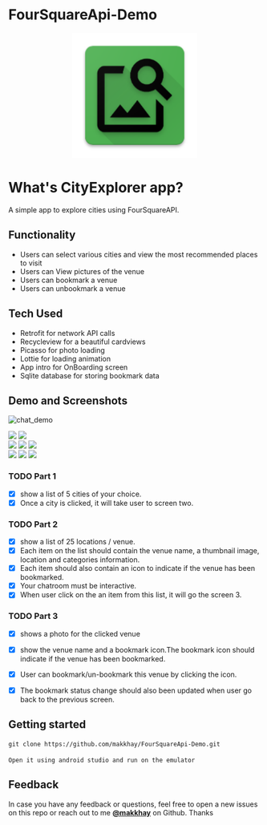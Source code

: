 # FourSquareApi-Demo


<p align="center">
  <a href="https://github.com/makkhay/CameraTranslate2">
    <img alt="daug" src="https://github.com/makkhay/FourSquareApi-Demo/blob/master/app/src/main/res/mipmap-xxxhdpi/ic_launcher.png" width="250">
  </a>
</p>


# What's CityExplorer app? 
A simple app to explore cities using FourSquareAPI.  



## Functionality
- Users can select various cities and view the most recommended places to visit 
- Users can View pictures of the venue 
- Users can bookmark a venue 
- Users can unbookmark a venue 

## Tech Used 
- Retrofit for network API calls 
- Recycleview for a beautiful cardviews
- Picasso for photo loading 
- Lottie for loading animation 
- App intro for OnBoarding screen 
- Sqlite database for storing bookmark data 

## Demo and Screenshots

![chat_demo](https://github.com/makkhay/FirebaseAI-Android-Chat-App/blob/master/first_gifff.gif)

<div style={{display: flex; flex-direction: row}}>
  <img src="https://github.com/makkhay/FirebaseAI-Android-Chat-App/blob/master/onboarding.png" width="270" />
  <img src="https://github.com/makkhay/FirebaseAI-Android-Chat-App/blob/master/nav_menu.png" width="270" />

</div>

<div style={{display: flex; flex-direction: row}}>
  <img src="https://github.com/makkhay/FirebaseAI-Android-Chat-App/blob/master/login.png" width="270" />
  <img src="https://github.com/makkhay/FirebaseAI-Android-Chat-App/blob/master/register.png" width="270" />
  <img src="https://github.com/makkhay/FirebaseAI-Android-Chat-App/blob/master/phone_register.png" width="270" />
 
</div>

<div style={{display: flex; flex-direction: row}}>
  <img src="https://github.com/makkhay/FirebaseAI-Android-Chat-App/blob/master/chat.png" width="270" />
  <img src="https://github.com/makkhay/FirebaseAI-Android-Chat-App/blob/master/dashboard.png" width="270" />
  <img src="https://github.com/makkhay/FirebaseAI-Android-Chat-App/blob/master/barchart.png" width="270" />
</div>


### TODO Part 1
- [x] show a list of 5 cities of your choice. 
- [x] Once a city is clicked, it will take user to screen two.
### TODO Part 2 
- [x] show a list of 25 locations / venue.
- [x] Each item on the list should contain the venue name, a thumbnail image, location  and categories information.
- [x] Each item should also contain an icon to indicate if the venue has been bookmarked.
- [x] Your chatroom must be interactive.
- [x] When user click on the an item from this list, it will go the screen 3.

### TODO Part 3 
- [x] shows a photo for the clicked venue
- [x] show the venue name and a bookmark icon.The bookmark icon should indicate if the venue has been bookmarked. 
- [x] User can bookmark/un-bookmark this venue by clicking the icon.
- [x] The bookmark status change should also been updated when user go back to the previous screen.






## Getting started

```
git clone https://github.com/makkhay/FourSquareApi-Demo.git

Open it using android studio and run on the emulator 
```



## Feedback

In case you have any feedback or questions, feel free to open a new issues on this repo or reach out to me [**@makkhay**](https://github.com/makkhay) on Github. Thanks





